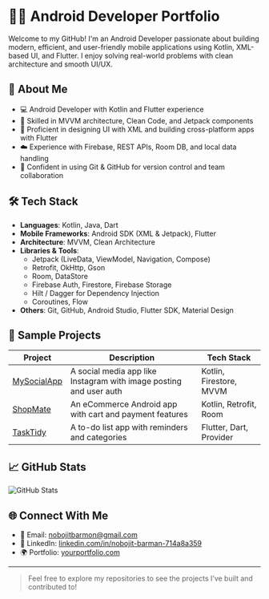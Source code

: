 # 👨‍💻 Android Developer Portfolio

Welcome to my GitHub! I'm an Android Developer passionate about building modern, efficient, and user-friendly mobile applications using Kotlin, XML-based UI, and Flutter. I enjoy solving real-world problems with clean architecture and smooth UI/UX.

## 🚀 About Me
- 💻 Android Developer with Kotlin and Flutter experience
- 🧠 Skilled in MVVM architecture, Clean Code, and Jetpack components
- 🎨 Proficient in designing UI with XML and building cross-platform apps with Flutter
- ☁️ Experience with Firebase, REST APIs, Room DB, and local data handling
- 🔄 Confident in using Git & GitHub for version control and team collaboration

## 🛠️ Tech Stack
- **Languages**: Kotlin, Java, Dart
- **Mobile Frameworks**: Android SDK (XML & Jetpack), Flutter
- **Architecture**: MVVM, Clean Architecture
- **Libraries & Tools**:
  - Jetpack (LiveData, ViewModel, Navigation, Compose)
  - Retrofit, OkHttp, Gson
  - Room, DataStore
  - Firebase Auth, Firestore, Firebase Storage
  - Hilt / Dagger for Dependency Injection
  - Coroutines, Flow
- **Others**: Git, GitHub, Android Studio, Flutter SDK, Material Design

## 📱 Sample Projects
| Project | Description | Tech Stack |
|--------|-------------|------------|
| [MySocialApp](https://github.com/yourusername/MySocialApp) | A social media app like Instagram with image posting and user auth | Kotlin, Firestore, MVVM |
| [ShopMate](https://github.com/yourusername/ShopMate) | An eCommerce Android app with cart and payment features | Kotlin, Retrofit, Room |
| [TaskTidy](https://github.com/yourusername/TaskTidy) | A to-do list app with reminders and categories | Flutter, Dart, Provider |

## 📈 GitHub Stats
![GitHub Stats](https://github-readme-stats.vercel.app/api?username=CodeJI8&show_icons=true&theme=radical)

## 🌐 Connect With Me
- 📧 Email: nobojitbarmon@gmail.com  
- 💼 LinkedIn: [linkedin.com/in/nobojit-barman-714a8a359](https://linkedin.com/in/nobojit-barman-714a8a359)  
- 🌍 Portfolio: [yourportfolio.com](https://yourportfolio.com)

---

> Feel free to explore my repositories to see the projects I’ve built and contributed to!
